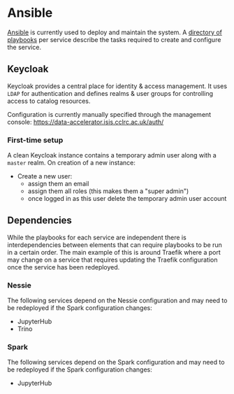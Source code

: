 # Ansible

[Ansible](../../ansible/) is currently used to deploy and maintain the system.
A [directory of playbooks](../../ansible/playbooks/) per service describe the
tasks required to create and configure the service.

## Keycloak

Keycloak provides a central place for identity & access management. It uses `LDAP`
for authentication and defines realms & user groups for controlling access to
catalog resources.

Configuration is currently manually specified through the management console:
https://data-accelerator.isis.cclrc.ac.uk/auth/

### First-time setup

A clean Keycloak instance contains a temporary admin user along with a `master`
realm. On creation of a new instance:

* Create a new user:
  * assign them an email
  * assign them all roles (this makes them a "super admin")
  * once logged in as this user delete the temporary admin user account

## Dependencies

While the playbooks for each service are independent there is interdependencies
between elements that can require playbooks to be run in a certain order.
The main example of this is around Traefik where a port may change on a service
that requires updating the Traefik configuration once the service has been redeployed.

### Nessie

The following services depend on the Nessie configuration and may need to be redeployed
if the Spark configuration changes:

- JupyterHub
- Trino

### Spark

The following services depend on the Spark configuration and may need to be redeployed
if the Spark configuration changes:

- JupyterHub
